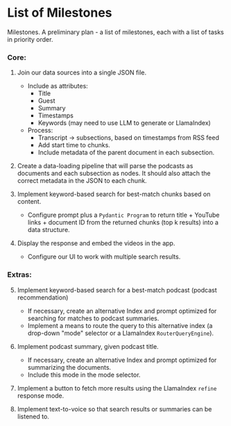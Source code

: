 # List of Milestones

Milestones. A preliminary plan - a list of milestones, each with a list of tasks in priority order.

### Core:

1. Join our data sources into a single JSON file. 
   + Include as attributes:
     + Title
     + Guest
     + Summary
     + Timestamps
     + Keywords (may need to use LLM to generate or LlamaIndex)
   + Process:
     + Transcript -> subsections, based on timestamps from RSS feed
     + Add start time to chunks.
     + Include metadata of the parent document in each subsection. 

2. Create a data-loading pipeline that will parse the podcasts as documents and each subsection
as nodes. It should also attach the correct metadata in the JSON to each chunk. 

3. Implement keyword-based search for best-match chunks based on content.
   + Configure prompt plus a `Pydantic Program` to return title + YouTube links + document ID from the returned chunks (top k results) into a data structure.

4. Display the response and embed the videos in the app.
   + Configure our UI to work with multiple search results.

### Extras:

5. Implement keyword-based search for a best-match podcast (podcast recommendation)
   + If necessary, create an alternative Index and prompt optimized for searching for matches to podcast summaries.
   + Implement a means to route the query to this alternative index (a drop-down "mode" selector or a LlamaIndex `RouterQueryEngine`).

6. Implement podcast summary, given podcast title.
   + If necessary, create an alternative Index and prompt optimized for summarizing the documents.
   + Include this mode in the mode selector.

7. Implement a button to fetch more results using the LlamaIndex `refine` response mode.

8. Implement text-to-voice so that search results or summaries can be listened to.
